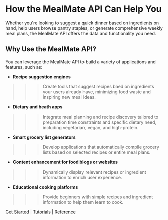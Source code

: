 # How the MealMate API Can Help You

 Whether you're looking to suggest a quick dinner based on ingredients on hand, help users browse pantry staples, or generate comprehensive weekly meal plans, the MealMate API offers the data and functionality you need.

## Why Use the MealMate API?

You can leverage the MealMate API to build a variety of applications and features, such as:

* **Recipe suggestion engines**

>>> Create tools that suggest recipes baed on ingredients your users already have, minimizing food waste and inspiring new meal ideas.

* **Dietary and heath apps**

>>>Integrate meal planning and recipe discovery tailored to preparation time constraints and specific dietary need, including vegetarian, vegan, and high-protein.

* **Smart grocery list generators**

>>>Develop applications that automatically compile grocery lists based on selected recipes or entire meal plans.

* **Content enhancement for food blogs or websites**

>>>Dynamically display relevant recipes or ingredient information to enrich user experience.

* **Educational cooking platforms**

>>>Provide beginners with simple recipes and ingredient information to help them learn to cook.

[Get Started](./mmget-started.md) | [Tutorials](./mmtutorial.md) | [Reference](./mmref.md)
